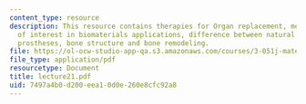 ```yaml
---
content_type: resource
description: This resource contains therapies for Organ replacement, mechanical properties
  of interest in biomaterials applications, difference between natural femur and hip
  prostheses, bone structure and bone remodeling.
file: https://ol-ocw-studio-app-qa.s3.amazonaws.com/courses/3-051j-materials-for-biomedical-applications-spring-2006/7497a4b0d200eea10d0e260e8cfc92a8_lecture21.pdf
file_type: application/pdf
resourcetype: Document
title: lecture21.pdf
uid: 7497a4b0-d200-eea1-0d0e-260e8cfc92a8
---
```

